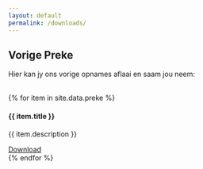 ```yaml
---
layout: default
permalink: /downloads/
---
```


## Vorige Preke

Hier kan jy ons vorige opnames aflaai en saam jou neem:
<br>
<br>
<div class="row">
{% for item in site.data.preke %}
  <div class="col-md-4 mb-5">
    <div class="card"> 
      <div class="card_container">
        <h4><b>{{ item.title }}</b></h4> 
        <p>{{ item.description }}</p> 
        <a class="btn btn-primary btn-sm" href="{{ item.ïd }}">Download</a>
      </div>
    </div>
  </div> 
{% endfor %}
</div>
